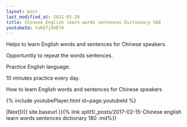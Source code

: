 ```yaml
---
layout: post
last_modified_at: 2021-03-29
title: Chinese English learn words sentences Dictionary 566 
youtubeId: tsK5fjOVET4
---
```

 
 
Helps to learn English words and sentences for Chinese speakers.

Opportunitiy to repeat the words sentences. 

Practice English language. 
 
10 minutes practice every day. 
 
How to learn English words and sentences for Chinese speakers 
 
{% include youtubePlayer.html id=page.youtubeId %}
 
 
[Next]({{ site.baseurl }}{% link  split1/_posts/2017-02-15-Chinese english learn words sentences dictionary 180 .md%})
 
